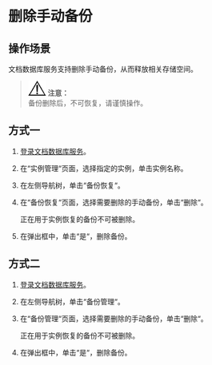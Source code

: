 # 删除手动备份<a name="dds_03_0008"></a>

## 操作场景<a name="section28937012194642"></a>

文档数据库服务支持删除手动备份，从而释放相关存储空间。

>![](public_sys-resources/icon-notice.gif) **注意：**   
>备份删除后，不可恢复，请谨慎操作。  

## 方式一<a name="s73bfa9753f8846dca66db91183a48e1c"></a>

1.  [登录文档数据库服务](https://support.huaweicloud.com/qs-dds/dds_02_0043.html)。
2.  在“实例管理“页面，选择指定的实例，单击实例名称。
3.  在左侧导航树，单击“备份恢复“。
4.  在“备份恢复“页面，选择需要删除的手动备份，单击“删除“。

    正在用于实例恢复的备份不可被删除。

5.  在弹出框中，单击“是“，删除备份。

## 方式二<a name="section62073393114623"></a>

1.  [登录文档数据库服务](https://support.huaweicloud.com/qs-dds/dds_02_0043.html)。
2.  在左侧导航树，单击“备份管理“。
3.  在“备份管理“页面，选择需要删除的手动备份，单击“删除“。

    正在用于实例恢复的备份不可被删除。

4.  在弹出框中，单击“是“，删除备份。

